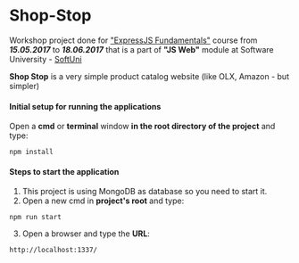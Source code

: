 # Shop-Stop
Workshop project done for ["ExpressJS Fundamentals"](https://softuni.bg/trainings/1642/expressjs-fundamentals-may-2017/internal) course from ***15.05.2017*** to ***18.06.2017*** that is a part of **"JS Web"** module at Software University - [SoftUni](https://softuni.bg/)

**Shop Stop** is a very simple product catalog website (like OLX, Amazon - but simpler)

#### Initial setup for running the applications
 Open a **cmd** or **terminal** window **in the root directory of the project** and type:
 ```
npm install
```

#### Steps to start the application
1. This project is using MongoDB as database so you need to start it.
2. Open a new cmd in **project's root** and type:
```
npm run start
```
3. Open a browser and type the **URL**:
```
http://localhost:1337/
```